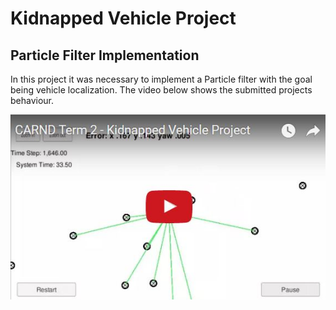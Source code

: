 # Kidnapped Vehicle Project

[//]: # (Image References)
[image1]: https://raw.githubusercontent.com/ruanvdm11/Ruan_CARND_Term2_PROJ3/master/Reference%20Images/VideoScreenshot.JPG "Video"


## Particle Filter Implementation

In this project it was necessary to implement a Particle filter with the goal being vehicle localization. The video below shows the submitted projects behaviour.

[![alt text][image1]](https://youtu.be/vSBTorm6AzY)

